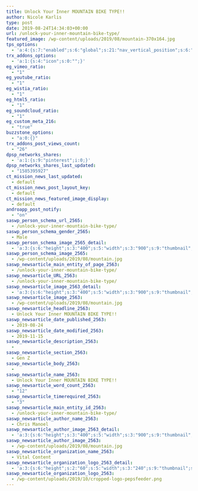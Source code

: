 ```yaml
---
title: Unlock Your Inner MOUNTAIN BIKE TYPE!!
author: Nicole Karlis
type: post
date: 2019-08-24T14:34:03+00:00
url: /unlock-your-inner-mountain-bike-type/
featured_image: /wp-content/uploads/2019/08/mountain-370x164.jpg
tps_options:
  - 'a:4:{s:7:"enabled";s:6:"global";s:21:"nav_vertical_position";s:6:"global";s:23:"nav_hide_on_first_slide";b:0;s:23:"slide_loading_mechanism";s:6:"global";}'
trx_addons_options:
  - 'a:1:{s:4:"icon";s:0:"";}'
eg_vimeo_ratio:
  - "1"
eg_youtube_ratio:
  - "1"
eg_wistia_ratio:
  - "1"
eg_html5_ratio:
  - "1"
eg_soundcloud_ratio:
  - "1"
eg_custom_meta_216:
  - "true"
buzzstone_options:
  - "a:0:{}"
trx_addons_post_views_count:
  - "26"
dpsp_networks_shares:
  - 'a:1:{s:9:"pinterest";i:0;}'
dpsp_networks_shares_last_updated:
  - "1585395927"
ct_mission_news_last_updated:
  - default
ct_mission_news_post_layout_key:
  - default
ct_mission_news_featured_image_display:
  - default
androapp_post_notify:
  - "on"
saswp_person_schema_url_2565:
  - /unlock-your-inner-mountain-bike-type/
saswp_person_schema_gender_2565:
  - Male
saswp_person_schema_image_2565_detail:
  - 'a:3:{s:6:"height";s:3:"400";s:5:"width";s:3:"900";s:9:"thumbnail";s:67:"/wp-content/uploads/2019/08/mountain.jpg";}'
saswp_person_schema_image_2565:
  - /wp-content/uploads/2019/08/mountain.jpg
saswp_newsarticle_main_entity_of_page_2563:
  - /unlock-your-inner-mountain-bike-type/
saswp_newsarticle_URL_2563:
  - /unlock-your-inner-mountain-bike-type/
saswp_newsarticle_image_2563_detail:
  - 'a:3:{s:6:"height";s:3:"400";s:5:"width";s:3:"900";s:9:"thumbnail";s:67:"/wp-content/uploads/2019/08/mountain.jpg";}'
saswp_newsarticle_image_2563:
  - /wp-content/uploads/2019/08/mountain.jpg
saswp_newsarticle_headline_2563:
  - Unlock Your Inner MOUNTAIN BIKE TYPE!!
saswp_newsarticle_date_published_2563:
  - 2019-08-24
saswp_newsarticle_date_modified_2563:
  - 2019-11-15
saswp_newsarticle_description_2563:
  -
saswp_newsarticle_section_2563:
  - Gen Z
saswp_newsarticle_body_2563:
  -
saswp_newsarticle_name_2563:
  - Unlock Your Inner MOUNTAIN BIKE TYPE!!
saswp_newsarticle_word_count_2563:
  - "12"
saswp_newsarticle_timerequired_2563:
  - "3"
saswp_newsarticle_main_entity_id_2563:
  - /unlock-your-inner-mountain-bike-type/
saswp_newsarticle_author_name_2563:
  - Chris Manoel
saswp_newsarticle_author_image_2563_detail:
  - 'a:3:{s:6:"height";s:3:"400";s:5:"width";s:3:"900";s:9:"thumbnail";s:67:"/wp-content/uploads/2019/08/mountain.jpg";}'
saswp_newsarticle_author_image_2563:
  - /wp-content/uploads/2019/08/mountain.jpg
saswp_newsarticle_organization_name_2563:
  - Vital Content
saswp_newsarticle_organization_logo_2563_detail:
  - 'a:3:{s:6:"height";s:2:"60";s:5:"width";s:3:"240";s:9:"thumbnail";s:82:"/wp-content/uploads/2019/10/cropped-logo-pepsfeeder.png";}'
saswp_newsarticle_organization_logo_2563:
  - /wp-content/uploads/2019/10/cropped-logo-pepsfeeder.png
---
```


&nbsp;
